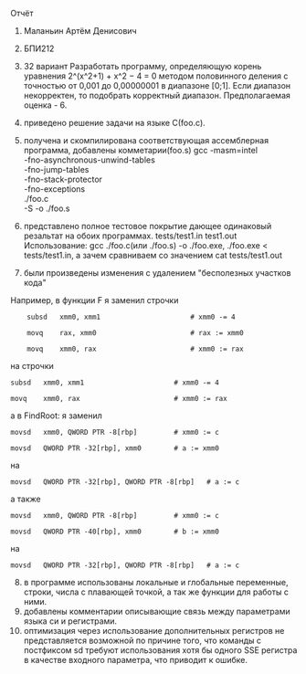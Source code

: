 Отчёт
1) Маланьин Артём Денисович
2) БПИ212
3) 32 вариант
Разработать программу, определяющую корень уравнения 2^(x^2+1) + x^2 − 4 = 0 методом половинного деления с точностью от 0,001 до
0,00000001 в диапазоне [0;1]. Если диапазон некорректен, то подобрать корректный диапазон.
Предполагаемая оценка - 6.
4) приведено решение задачи на языке С(foo.c).
5) получена и скомпилирована соответствующая ассемблерная программа, добавлены комметарии(foo.s)
gcc -masm=intel \
    -fno-asynchronous-unwind-tables \
    -fno-jump-tables \
    -fno-stack-protector \
    -fno-exceptions \
    ./foo.c \
    -S -o ./foo.s

6) представлено полное тестовое покрытие дающее одинаковый резальтат на обоих программах.
tests/test1.in test1.out
Использование: gcc ./foo.c(или ./foo.s) -o ./foo.exe, ./foo.exe < tests/test1.in, 
а зачем сравниваем со значением cat tests/test1.out

7) были произведены изменения с удалением "бесполезных участков кода"

Например, в функции F я заменил строчки 

        subsd   xmm0, xmm1                      # xmm0 -= 4
	
        movq    rax, xmm0                       # rax := xmm0
	
        movq    xmm0, rax                       # xmm0 := rax
	
на строчки 

	subsd   xmm0, xmm1                      # xmm0 -= 4
	
	movq    xmm0, rax                       # xmm0 := rax
	
а в FindRoot: я заменил 

	movsd   xmm0, QWORD PTR -8[rbp]         # xmm0 := c
	
	movsd   QWORD PTR -32[rbp], xmm0        # a := xmm0
	
на 	

	movsd   QWORD PTR -32[rbp], QWORD PTR -8[rbp]   # a := с
	
а также 

	movsd   xmm0, QWORD PTR -8[rbp]         # xmm0 := c
	
	movsd   QWORD PTR -40[rbp], xmm0        # b := xmm0
	
на

	movsd   QWORD PTR -32[rbp], QWORD PTR -8[rbp]   # a := с
	

8) в программе использованы локальные и глобальные переменные, строки, числа с плавающей точкой, а так же функции для работы с ними.
9) добавлены комментарии описывающие связь между параметрами языка си и регистрами.
10) оптимизация через использование дополнительных регистров не представляется возможной по причине того, 
что команды с постфиксом sd требуют использования хотя бы одного SSE регистра в качестве входного параметра, что приводит к ошибке.
